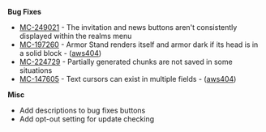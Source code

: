 **Bug Fixes**

- [MC-249021](https://bugs.mojang.com/browse/MC-249021) - The invitation and news buttons aren't consistently displayed within the realms menu
- [MC-197260](https://bugs.mojang.com/browse/MC-197260) - Armor Stand renders itself and armor dark if its head is in a solid block - ([aws404](https://github.com/aws404))
- [MC-224729](https://bugs.mojang.com/browse/MC-224729) - Partially generated chunks are not saved in some situations
- [MC-147605](https://bugs.mojang.com/browse/MC-147605) - Text cursors can exist in multiple fields - ([aws404](https://github.com/aws404))

**Misc**

- Add descriptions to bug fixes buttons
- Add opt-out setting for update checking
